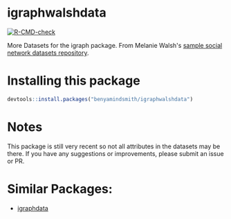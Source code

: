 # igraphwalshdata

 [![R-CMD-check](https://github.com/benyamindsmith/igraphwalshdata/actions/workflows/R-CMD-check.yaml/badge.svg)](https://github.com/benyamindsmith/igraphwalshdata/actions/workflows/R-CMD-check.yaml)
  
More Datasets for the igraph package. From Melanie Walsh's [sample social network datasets repository](https://github.com/melaniewalsh/sample-social-network-datasets/).

# Installing this package

```r
devtools::install.packages("benyamindsmith/igraphwalshdata")

```

# Notes

This package is still very recent so not all attributes in the datasets may be there. If you have any suggestions or improvements, please submit an issue or PR.

# Similar Packages: 

- [igraphdata](https://github.com/igraph/igraphdata)
